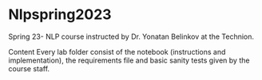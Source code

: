 # Nlpspring2023


Spring 23- NLP course instructed by Dr. Yonatan Belinkov at the Technion.



Content
Every lab folder consist of the notebook (instructions and implementation), the requirements file and basic sanity tests given by the course staff.

